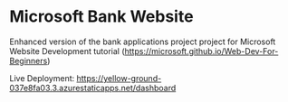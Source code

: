 # Microsoft Bank Website
Enhanced version of the bank applications project project for Microsoft Website Development tutorial (https://microsoft.github.io/Web-Dev-For-Beginners)

Live Deployment: https://yellow-ground-037e8fa03.3.azurestaticapps.net/dashboard
